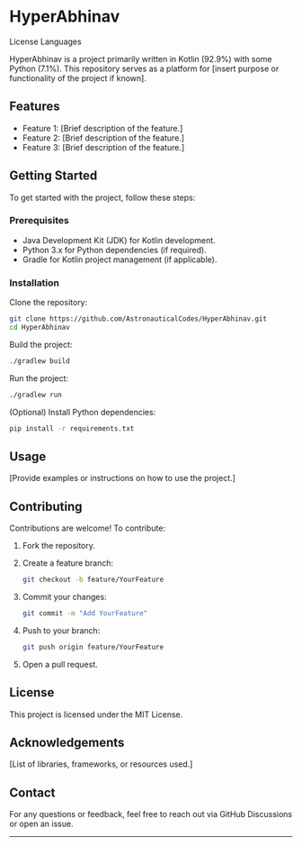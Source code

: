 # HyperAbhinav

License Languages

HyperAbhinav is a project primarily written in Kotlin (92.9%) with some Python (7.1%). This repository serves as a platform for [insert purpose or functionality of the project if known].

## Features

- Feature 1: [Brief description of the feature.]
- Feature 2: [Brief description of the feature.]
- Feature 3: [Brief description of the feature.]

## Getting Started

To get started with the project, follow these steps:

### Prerequisites

- Java Development Kit (JDK) for Kotlin development.
- Python 3.x for Python dependencies (if required).
- Gradle for Kotlin project management (if applicable).

### Installation

Clone the repository:

```bash
git clone https://github.com/AstronauticalCodes/HyperAbhinav.git
cd HyperAbhinav
```

Build the project:

```bash
./gradlew build
```

Run the project:

```bash
./gradlew run
```

(Optional) Install Python dependencies:

```bash
pip install -r requirements.txt
```

## Usage

[Provide examples or instructions on how to use the project.]

## Contributing

Contributions are welcome! To contribute:

1. Fork the repository.
2. Create a feature branch:

   ```bash
   git checkout -b feature/YourFeature
   ```

3. Commit your changes:

   ```bash
   git commit -m "Add YourFeature"
   ```

4. Push to your branch:

   ```bash
   git push origin feature/YourFeature
   ```

5. Open a pull request.

## License

This project is licensed under the MIT License.

## Acknowledgements

[List of libraries, frameworks, or resources used.]

## Contact

For any questions or feedback, feel free to reach out via GitHub Discussions or open an issue.

---
